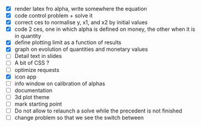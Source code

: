 - [x] render latex fro alpha, write somewhere the equation
- [x] code control problem + solve it
- [x] correct ces to normalise y, x1, and x2 by initial values
- [x] code 2 ces, one in which alpha is defined on money, the other when it is in quantity
- [x] define plotting limit as a function of results
- [x] graph on evolution of quantities and monetary values
- [ ] Detail text in slides
- [ ] A bit of CSS ?
- [ ] optimize requests
- [x] icon app
- [ ] info window on calibration of alphas
- [ ] documentation
- [ ] 3d plot theme
- [ ] mark starting point
- [ ] Do not allow to relaunch a solve while the precedent is not finished
- [ ] change problem so that we see the switch between
